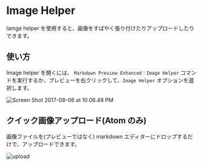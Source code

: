 # Image Helper

Iamge helper を使用すると、画像をすばやく張り付けたりアップロードしたりできます。

## 使い方

Image helper を開くには、 `Markdown Preview Enhanced：Image Helper` コマンドを実行するか、プレビューを右クリックして、`Image Helper` オプションを選択します。

![Screen Shot 2017-08-06 at 10.06.48 PM](https://i.loli.net/2017/08/07/5987d95bae68b.png)

## クイック画像アップロード(Atom のみ)

画像ファイルを(プレビューではなく) markdown エディターにドロップするだけで、アップロードできます。

![upload](https://i.loli.net/2017/08/07/5987db34cb33c.gif)
